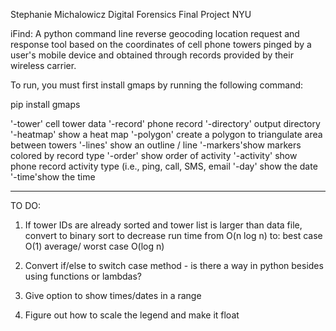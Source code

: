 Stephanie Michalowicz
Digital Forensics
Final Project
NYU

iFind: A python command line reverse geocoding location request and response tool based on the coordinates of cell phone towers pinged by a user's mobile device and obtained through records provided by their wireless carrier. 

To run, you must first install gmaps by running the following command:

pip install gmaps

'-tower' cell tower data
'-record' phone record
'-directory' output directory
'-heatmap' show a heat map
'-polygon' create a polygon to triangulate area between towers
'-lines' show an outline / line
'-markers'show markers colored by record type
'-order' show order of activity
'-activity' show phone record activity type (i.e., ping, call, SMS, email
'-day' show the date
'-time'show the time

 ______________________


TO DO:
1)  If tower IDs are already sorted and tower list is larger than data file, convert to binary sort to decrease run time from O(n log n) to: best case O(1) average/ worst case O(log n)

2)  Convert if/else to switch case method - is there a way in python besides using functions or lambdas?

3)  Give option to show times/dates in a range

4)  Figure out how to scale the legend and make it float 

